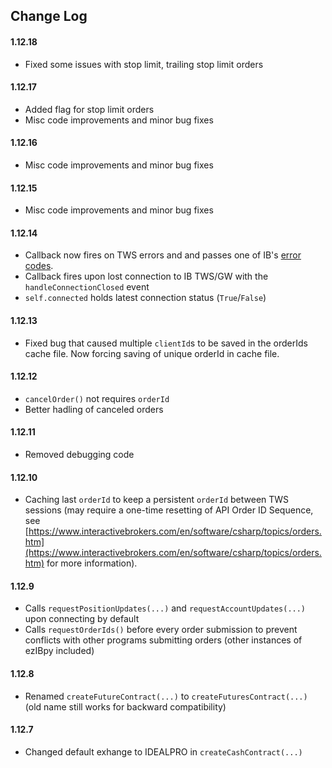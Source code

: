 ## Change Log

#### 1.12.18

- Fixed some issues with stop limit, trailing stop limit orders

#### 1.12.17

- Added flag for stop limit orders
- Misc code improvements and minor bug fixes

#### 1.12.16

- Misc code improvements and minor bug fixes

#### 1.12.15

- Misc code improvements and minor bug fixes

#### 1.12.14

- Callback now fires on TWS errors and and passes one of IB's [error codes](https://www.interactivebrokers.com/en/software/api/apiguide/tables/api_message_codes.htm).
- Callback fires upon lost connection to IB TWS/GW with the ``handleConnectionClosed`` event
- ``self.connected`` holds latest connection status (``True``/``False``)

#### 1.12.13

- Fixed bug that caused multiple ``clientId``s to be saved in the orderIds cache file. Now forcing saving of unique orderId in cache file.

#### 1.12.12

- ``cancelOrder()`` not requires ``orderId``
- Better hadling of canceled orders

#### 1.12.11

- Removed debugging code


#### 1.12.10

- Caching last ``orderId`` to keep a persistent ``orderId`` between TWS sessions (may require a one-time resetting of API Order ID Sequence, see
[https://www.interactivebrokers.com/en/software/csharp/topics/orders.htm](https://www.interactivebrokers.com/en/software/csharp/topics/orders.htm) for more information).


#### 1.12.9

- Calls ``requestPositionUpdates(...)`` and ``requestAccountUpdates(...)`` upon connecting by default
- Calls ``requestOrderIds()`` before every order submission to prevent conflicts with other programs submitting orders (other instances of ezIBpy included)

#### 1.12.8

- Renamed ``createFutureContract(...)`` to ``createFuturesContract(...)`` (old name still works for backward compatibility)

#### 1.12.7

- Changed default exhange to IDEALPRO in ``createCashContract(...)``
